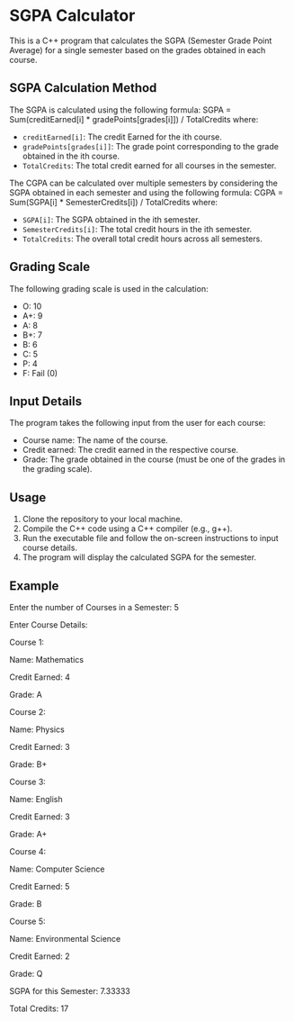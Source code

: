 # SGPA Calculator

This is a C++ program that calculates the SGPA (Semester Grade Point Average) for a single semester based on the grades obtained in each course. 
## SGPA Calculation Method

The SGPA is calculated using the following formula:
SGPA = Sum(creditEarned[i] * gradePoints[grades[i]]) / TotalCredits
where:
- `creditEarned[i]`: The credit Earned for the ith course.
- `gradePoints[grades[i]]`: The grade point corresponding to the grade obtained in the ith course.
- `TotalCredits`: The total credit earned for all courses in the semester.

The CGPA can be calculated over multiple semesters by considering the SGPA obtained in each semester and using the following formula:
CGPA = Sum(SGPA[i] * SemesterCredits[i]) / TotalCredits
where:
- `SGPA[i]`: The SGPA obtained in the ith semester.
- `SemesterCredits[i]`: The total credit hours in the ith semester.
- `TotalCredits`: The overall total credit hours across all semesters.

## Grading Scale

The following grading scale is used in the calculation:
- O: 10
- A+: 9
- A: 8
- B+: 7
- B: 6
- C: 5
- P: 4
- F: Fail (0)

## Input Details

The program takes the following input from the user for each course:
- Course name: The name of the course.
- Credit earned: The credit earned in the respective course.
- Grade: The grade obtained in the course (must be one of the grades in the grading scale).

## Usage

1. Clone the repository to your local machine.
2. Compile the C++ code using a C++ compiler (e.g., g++).
3. Run the executable file and follow the on-screen instructions to input course details.
4. The program will display the calculated SGPA for the semester.

## Example

Enter the number of Courses in a Semester: 5

Enter Course Details:

Course 1:

Name: Mathematics

Credit Earned: 4

Grade: A


Course 2:

Name: Physics

Credit Earned: 3

Grade: B+


Course 3:

Name: English

Credit Earned: 3

Grade: A+


Course 4:

Name: Computer Science

Credit Earned: 5

Grade: B


Course 5:

Name: Environmental Science

Credit Earned: 2

Grade: Q


SGPA for this Semester: 7.33333

Total Credits: 17
